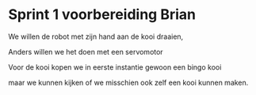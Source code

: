 # Sprint 1 voorbereiding Brian

We willen de robot met zijn hand aan de kooi draaien,

Anders willen we het doen met een servomotor

Voor de kooi kopen we in eerste instantie gewoon een bingo kooi

maar we kunnen kijken of we misschien ook zelf een kooi kunnen maken.

